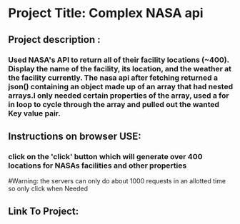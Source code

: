 # Project Title: Complex NASA api

## Project description :
###  Used NASA's API to return all of their facility locations (~400). Display the name of the facility, its location, and the weather at the facility currently. The nasa api after fetching returned a json() containing an object made up of an array that had nested arrays.I only needed certain properties of the array, used a for in loop to cycle through the array and pulled out the wanted Key value pair.

## Instructions on browser USE:
### click on the 'click' button which will generate over 400 locations for NASAs facilities and other properties
#Warning: the servers can only do about 1000 requests in an allotted time so only click when Needed


## Link To Project:

